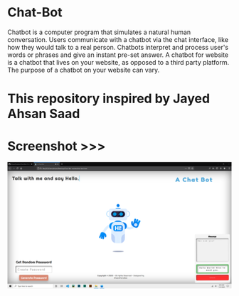 # Chat-Bot
Chatbot is a computer program that simulates a natural human conversation. Users communicate with a chatbot via the chat interface, like how they would talk to a real person. Chatbots interpret and process user's words or phrases and give an instant pre-set answer. A chatbot for website is a chatbot that lives on your website, as opposed to a third party platform. The purpose of a chatbot on your website can vary.
# This repository inspired by Jayed Ahsan Saad 

# Screenshot >>>
![alt text](https://github.com/AhsanParadise/Chat-Bot/blob/master/ScreenShot.png?raw=true)
